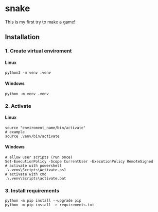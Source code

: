 # snake
This is my first try to make a game!

## Installation

### **1. Create virtual enviroment**
#### Linux
```
python3 -m venv .venv
```
#### Windows
```
python -m venv .venv
```

### **2. Activate**
#### Linux
```
source "enviroment_name/bin/activate"
# example
source .venv/bin/activate
```
#### Windows
```
# allow user scripts (run once)
Set-ExecutionPolicy -Scope CurrentUser -ExecutionPolicy RemoteSigned
# activate with powershell
.\.venv\Scripts\Activate.ps1
# activate with cmd
.\.venv\Scripts\activate.bat
```

### **3. Install requirements**
```
python -m pip install --upgrade pip
python -m pip install -r requirements.txt
```



